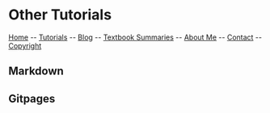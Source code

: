 # Other Tutorials

[Home](../README.md) -- [Tutorials](../Tutorials/README.md) -- [Blog](../Blog/README.md) -- [Textbook Summaries](../TextbookSummaries/README.md) -- [About Me](../aboutme.md) -- [Contact](../contactme.md) -- [Copyright](../copyright.md)

## Markdown

## Gitpages
